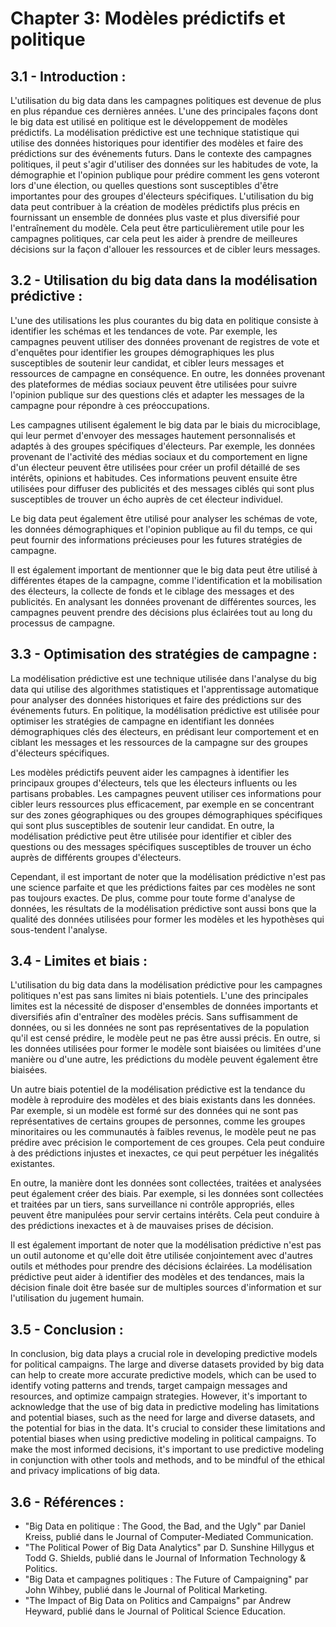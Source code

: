 # Chapter 3: Modèles prédictifs et politique
## 3.1 - Introduction : 

L'utilisation du big data dans les campagnes politiques est devenue de plus en plus répandue ces dernières années. L'une des principales façons dont le big data est utilisé en politique est le développement de modèles prédictifs. La modélisation prédictive est une technique statistique qui utilise des données historiques pour identifier des modèles et faire des prédictions sur des événements futurs. Dans le contexte des campagnes politiques, il peut s'agir d'utiliser des données sur les habitudes de vote, la démographie et l'opinion publique pour prédire comment les gens voteront lors d'une élection, ou quelles questions sont susceptibles d'être importantes pour des groupes d'électeurs spécifiques. L'utilisation du big data peut contribuer à la création de modèles prédictifs plus précis en fournissant un ensemble de données plus vaste et plus diversifié pour l'entraînement du modèle. Cela peut être particulièrement utile pour les campagnes politiques, car cela peut les aider à prendre de meilleures décisions sur la façon d'allouer les ressources et de cibler leurs messages. 

## 3.2 - Utilisation du big data dans la modélisation prédictive : 

L'une des utilisations les plus courantes du big data en politique consiste à identifier les schémas et les tendances de vote. Par exemple, les campagnes peuvent utiliser des données provenant de registres de vote et d'enquêtes pour identifier les groupes démographiques les plus susceptibles de soutenir leur candidat, et cibler leurs messages et ressources de campagne en conséquence. En outre, les données provenant des plateformes de médias sociaux peuvent être utilisées pour suivre l'opinion publique sur des questions clés et adapter les messages de la campagne pour répondre à ces préoccupations.

Les campagnes utilisent également le big data par le biais du microciblage, qui leur permet d'envoyer des messages hautement personnalisés et adaptés à des groupes spécifiques d'électeurs. Par exemple, les données provenant de l'activité des médias sociaux et du comportement en ligne d'un électeur peuvent être utilisées pour créer un profil détaillé de ses intérêts, opinions et habitudes. Ces informations peuvent ensuite être utilisées pour diffuser des publicités et des messages ciblés qui sont plus susceptibles de trouver un écho auprès de cet électeur individuel.

Le big data peut également être utilisé pour analyser les schémas de vote, les données démographiques et l'opinion publique au fil du temps, ce qui peut fournir des informations précieuses pour les futures stratégies de campagne.

Il est également important de mentionner que le big data peut être utilisé à différentes étapes de la campagne, comme l'identification et la mobilisation des électeurs, la collecte de fonds et le ciblage des messages et des publicités. En analysant les données provenant de différentes sources, les campagnes peuvent prendre des décisions plus éclairées tout au long du processus de campagne.

## 3.3 - Optimisation des stratégies de campagne : 

La modélisation prédictive est une technique utilisée dans l'analyse du big data qui utilise des algorithmes statistiques et l'apprentissage automatique pour analyser des données historiques et faire des prédictions sur des événements futurs. En politique, la modélisation prédictive est utilisée pour optimiser les stratégies de campagne en identifiant les données démographiques clés des électeurs, en prédisant leur comportement et en ciblant les messages et les ressources de la campagne sur des groupes d'électeurs spécifiques.

Les modèles prédictifs peuvent aider les campagnes à identifier les principaux groupes d'électeurs, tels que les électeurs influents ou les partisans probables. Les campagnes peuvent utiliser ces informations pour cibler leurs ressources plus efficacement, par exemple en se concentrant sur des zones géographiques ou des groupes démographiques spécifiques qui sont plus susceptibles de soutenir leur candidat. En outre, la modélisation prédictive peut être utilisée pour identifier et cibler des questions ou des messages spécifiques susceptibles de trouver un écho auprès de différents groupes d'électeurs.

Cependant, il est important de noter que la modélisation prédictive n'est pas une science parfaite et que les prédictions faites par ces modèles ne sont pas toujours exactes. De plus, comme pour toute forme d'analyse de données, les résultats de la modélisation prédictive sont aussi bons que la qualité des données utilisées pour former les modèles et les hypothèses qui sous-tendent l'analyse.


## 3.4 - Limites et biais : 

L'utilisation du big data dans la modélisation prédictive pour les campagnes politiques n'est pas sans limites ni biais potentiels. L'une des principales limites est la nécessité de disposer d'ensembles de données importants et diversifiés afin d'entraîner des modèles précis. Sans suffisamment de données, ou si les données ne sont pas représentatives de la population qu'il est censé prédire, le modèle peut ne pas être aussi précis. En outre, si les données utilisées pour former le modèle sont biaisées ou limitées d'une manière ou d'une autre, les prédictions du modèle peuvent également être biaisées.

Un autre biais potentiel de la modélisation prédictive est la tendance du modèle à reproduire des modèles et des biais existants dans les données. Par exemple, si un modèle est formé sur des données qui ne sont pas représentatives de certains groupes de personnes, comme les groupes minoritaires ou les communautés à faibles revenus, le modèle peut ne pas prédire avec précision le comportement de ces groupes. Cela peut conduire à des prédictions injustes et inexactes, ce qui peut perpétuer les inégalités existantes.

En outre, la manière dont les données sont collectées, traitées et analysées peut également créer des biais. Par exemple, si les données sont collectées et traitées par un tiers, sans surveillance ni contrôle appropriés, elles peuvent être manipulées pour servir certains intérêts. Cela peut conduire à des prédictions inexactes et à de mauvaises prises de décision.

Il est également important de noter que la modélisation prédictive n'est pas un outil autonome et qu'elle doit être utilisée conjointement avec d'autres outils et méthodes pour prendre des décisions éclairées. La modélisation prédictive peut aider à identifier des modèles et des tendances, mais la décision finale doit être basée sur de multiples sources d'information et sur l'utilisation du jugement humain.

## 3.5 - Conclusion : 

In conclusion, big data plays a crucial role in developing predictive models for political campaigns. The large and diverse datasets provided by big data can help to create more accurate predictive models, which can be used to identify voting patterns and trends, target campaign messages and resources, and optimize campaign strategies. However, it's important to acknowledge that the use of big data in predictive modeling has limitations and potential biases, such as the need for large and diverse datasets, and the potential for bias in the data. It's crucial to consider these limitations and potential biases when using predictive modeling in political campaigns. To make the most informed decisions, it's important to use predictive modeling in conjunction with other tools and methods, and to be mindful of the ethical and privacy implications of big data.




## 3.6 - Références : 
- "Big Data en politique : The Good, the Bad, and the Ugly" par Daniel Kreiss, publié dans le Journal of Computer-Mediated Communication.
- "The Political Power of Big Data Analytics" par D. Sunshine Hillygus et Todd G. Shields, publié dans le Journal of Information Technology & Politics.
- "Big Data et campagnes politiques : The Future of Campaigning" par John Wihbey, publié dans le Journal of Political Marketing.
- "The Impact of Big Data on Politics and Campaigns" par Andrew Heyward, publié dans le Journal of Political Science Education.